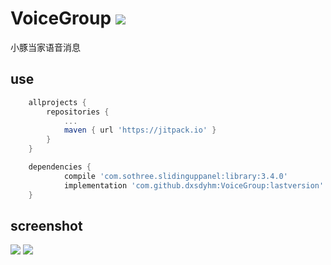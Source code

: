 # VoiceGroup  [![](https://jitpack.io/v/dxsdyhm/VoiceGroup.svg)](https://jitpack.io/#dxsdyhm/VoiceGroup)
小豚当家语音消息

## use
```groovy
    allprojects {
		repositories {
			...
			maven { url 'https://jitpack.io' }
		}
	}
```

```groovy
    dependencies {
            compile 'com.sothree.slidinguppanel:library:3.4.0'
	        implementation 'com.github.dxsdyhm:VoiceGroup:lastversion'
	}
```

## screenshot
![](https://github.com/dxsdyhm/VoiceGroup/blob/master/screenshot/device-2018-05-15-225916.png)
![](https://github.com/dxsdyhm/VoiceGroup/blob/master/screenshot/device-2018-05-18-180550.png)
